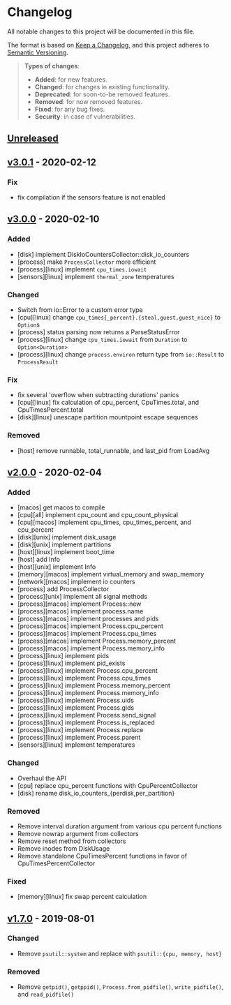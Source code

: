 # Changelog
All notable changes to this project will be documented in this file.

The format is based on [Keep a Changelog](https://keepachangelog.com/en/1.0.0/),
and this project adheres to [Semantic Versioning](https://semver.org/spec/v2.0.0.html).

> **Types of changes**:
>
> - **Added**: for new features.
> - **Changed**: for changes in existing functionality.
> - **Deprecated**: for soon-to-be removed features.
> - **Removed**: for now removed features.
> - **Fixed**: for any bug fixes.
> - **Security**: in case of vulnerabilities.

## [Unreleased]

## [v3.0.1] - 2020-02-12

### Fix

- fix compilation if the sensors feature is not enabled

## [v3.0.0] - 2020-02-10

### Added

- [disk] implement DiskIoCountersCollector::disk_io_counters
- [process] make `ProcessCollector` more efficient
- [process][linux] implement `cpu_times.iowait`
- [sensors][linux] implement `thermal_zone` temperatures

### Changed

- Switch from io::Error to a custom error type
- [cpu][linux] change `cpu_times{_percent}.{steal,guest,guest_nice}` to `Option`s
- [process] status parsing now returns a ParseStatusError
- [process][linux] change `cpu_times.iowait` from `Duration` to `Option<Duration>`
- [process][linux] change `process.environ` return type from `io::Result` to `ProcessResult`

### Fix

- fix several 'overflow when subtracting durations' panics
- [cpu][linux] fix calculation of cpu_percent, CpuTimes.total, and CpuTimesPercent.total
- [disk][linux] unescape partition mountpoint escape sequences

### Removed

- [host] remove runnable, total_runnable, and last_pid from LoadAvg

## [v2.0.0] - 2020-02-04

### Added

- [macos] get macos to compile
- [cpu][all] implement cpu_count and cpu_count_physical
- [cpu][macos] implement cpu_times, cpu_times_percent, and cpu_percent
- [disk][unix] implement disk_usage
- [disk][unix] implement partitions
- [host][linux] implement boot_time
- [host] add Info
- [host][unix] implement Info
- [memory][macos] implement virtual_memory and swap_memory
- [network][macos] implement io counters
- [process] add ProcessCollector
- [process][unix] implement all signal methods
- [process][macos] implement Process::new
- [process][macos] implement process.name
- [process][macos] implement processes and pids
- [process][macos] implement Process.cpu_percent
- [process][macos] implement Process.cpu_times
- [process][macos] implement Process.memory_percent
- [process][macos] implement Process.memory_info
- [process][linux] implement pids
- [process][linux] implement pid_exists
- [process][linux] implement Process.cpu_percent
- [process][linux] implement Process.cpu_times
- [process][linux] implement Process.memory_percent
- [process][linux] implement Process.memory_info
- [process][linux] implement Process.uids
- [process][linux] implement Process.gids
- [process][linux] implement Process.send_signal
- [process][linux] implement Process.is_replaced
- [process][linux] implement Process.replace
- [process][linux] implement Process.parent
- [sensors][linux] implement temperatures

### Changed

- Overhaul the API
- [cpu] replace cpu_percent functions with CpuPercentCollector
- [disk] rename disk_io_counters_{perdisk,per_partition}

### Removed

- Remove interval duration argument from various cpu percent functions
- Remove nowrap argument from collectors
- Remove reset method from collectors
- Remove inodes from DiskUsage
- Remove standalone CpuTimesPercent functions in favor of CpuTimesPercentCollector

### Fixed

- [memory][linux] fix swap percent calculation

## [v1.7.0] - 2019-08-01

### Changed

- Remove `psutil::system` and replace with `psutil::{cpu, memory, host}`

### Removed

- Remove `getpid()`, `getppid()`, `Process.from_pidfile()`, `write_pidfile()`, and `read_pidfile()`

[Unreleased]: https://github.com/rust-psutil/rust-psutil/compare/v3.0.1...HEAD
[v3.0.1]: https://github.com/rust-psutil/rust-psutil/compare/v3.0.0...v3.0.1
[v3.0.0]: https://github.com/rust-psutil/rust-psutil/compare/v2.0.0...v3.0.0
[v2.0.0]: https://github.com/rust-psutil/rust-psutil/compare/v1.7.0...v2.0.0
[v1.7.0]: https://github.com/rust-psutil/rust-psutil/compare/v1.6.0...v1.7.0
